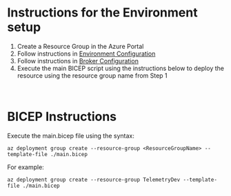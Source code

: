 # Instructions for the Environment setup

1. Create a Resource Group in the Azure Portal 
2. Follow instructions in [Environment Configuration](./Environment_configuration/README.md)
3. Follow instructions in [Broker Configuration](./Broker_configuration/README.md)
4. Execute the main BICEP script using the instructions below to deploy the resource using the resource group name from Step 1

&nbsp;  

# BICEP Instructions

Execute the main.bicep file using the syntax:

    az deployment group create --resource-group <ResourceGroupName> --template-file ./main.bicep 

For example:

    az deployment group create --resource-group TelemetryDev --template-file ./main.bicep  
